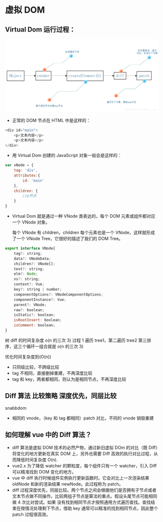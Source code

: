 # 虚拟 DOM

## Virtual Dom 运行过程：

![1599408879599.jpg](../../images/20191022172607993.png)

- 正常的 DOM 节点在 HTML 中是这样的：

```javascript
<div id="main">
    <p>文本内容</p>
    <p>文本内容</p>
</div>
```

- 用 Virtual Dom 创建的 JavaScript 对象一般会是这样的：

```javascript
var vNode = {
    tag: 'div',
    attributes:{
        id: 'main'
    },
    children: {
        //p节点
    }
}
```

- Virtual Dom 就是通过一种 VNode 类表达的，每个 DOM 元素或组件都对应一个 VNode 对象。

  每个 VNode 有 children，children 每个元素也是一个 VNode，这样就形成了一个 VNode Tree，它很好的描述了我们的 DOM Tree。

```javascript
export interface VNode{
    tag?: string;
    data?: VNodeData;
    children?: VNode[];
    text?: string;
    elm?: Node;
    ns?: string;
    context?: Vue;
    key?: string | number;
    componentOptions?: VNodeComponentOptions;
    componentInstance?: Vue;
    parent?: VNode;
    raw?: boolean;
    isStatic?: boolean;
    isRootInsert: boolean;
    isComment: boolean;
}
```

树 diff 的时间复杂度 o(n 的三次 3)
过程 1 遍历 tree1，第二遍历 tree2 第三排序，这三个循环一组合就是 o(n 的三次 3)

优化时间复杂度到(O(n))

- 只同级比较，不跨级比较
- tag 不相同，直接删掉重建，不再深度比较
- tag 和 key，两者都相同，则认为是相同节点，不再深度比较

## Diff 算法 比较策略 深度优先，同层比较

snabbdom

- 相同的 vnode，（key 和 tag 都相同）patch 对比，不同的 vnode 销毁重建

## 如何理解 vue 中的 Diff 算法？

- diff 算法是虚拟 DOM 技术的必然产物，通过新旧虚拟 DOm 的对比（既 Diff）将变化的地方更新在真实 DOM 上，另外也需要 Diff 高效的执行对比过程，从而降低时间复杂度 O(n).
- vue2.x 为了降低 watcher 的颗粒度，每个组件只有一个 watcher，引入 Diff 可以精准找到 DOM 变化的地方。
- vue 中 diff 执行时候组件实例执行更新函数时。它会对比上一次渲染结果 oldNode 和新的渲染结果 newNode。此过程称为 patch。
- diff 过程深度优先，同层比较。两个节点之间会根据他们是否拥有子节点或者文本节点做不同操作。比较两组子节点是算法的重点。假设头尾节点可能相同做 4 次比对尝试。如果 没有找到相同节点才按照通用方式遍历查找。查找结束在按情况处理剩下节点，借助 key 通常可以精准的找到相同节点，因此整个 patch 过程很高效。
